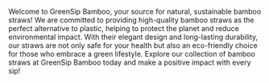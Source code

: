 Welcome to GreenSip Bamboo, your source for natural, sustainable bamboo straws! We are committed to providing high-quality bamboo straws as the perfect alternative to plastic, helping to protect the planet and reduce environmental impact. With their elegant design and long-lasting durability, our straws are not only safe for your health but also an eco-friendly choice for those who embrace a green lifestyle. Explore our collection of bamboo straws at GreenSip Bamboo today and make a positive impact with every sip!

